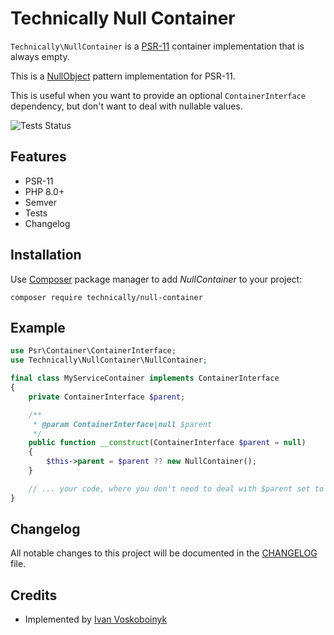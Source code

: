 # Technically Null Container

`Technically\NullContainer` is a [PSR-11][1] container implementation that is always empty.

This is a [NullObject][2] pattern implementation for PSR-11.

This is useful when you want to provide an optional `ContainerInterface` dependency, 
but don't want to deal with nullable values.

![Tests Status][status-badge]


## Features

- PSR-11
- PHP 8.0+
- Semver
- Tests
- Changelog


## Installation

Use [Composer][3] package manager to add *NullContainer* to your project:

```
composer require technically/null-container
```


## Example

```php
use Psr\Container\ContainerInterface;
use Technically\NullContainer\NullContainer;

final class MyServiceContainer implements ContainerInterface
{
    private ContainerInterface $parent;

    /**
     * @param ContainerInterface|null $parent
     */
    public function __construct(ContainerInterface $parent = null)
    {
        $this->parent = $parent ?? new NullContainer();
    }

    // ... your code, where you don't need to deal with $parent set to `null`.
}
```


## Changelog

All notable changes to this project will be documented in the [CHANGELOG][changelog] file.


## Credits

- Implemented by [Ivan Voskoboinyk][4]


[1]: https://www.php-fig.org/psr/psr-11/
[2]: https://en.wikipedia.org/wiki/Null_object_pattern
[3]: https://getcomposer.org/
[4]: https://github.com/e1himself?utm_source=web&utm_medium=github&utm_campaign=technically/null-container
[status-badge]: https://github.com/technically-php/null-container/actions/workflows/test.yml/badge.svg
[changelog]: ./CHANGELOG.md
